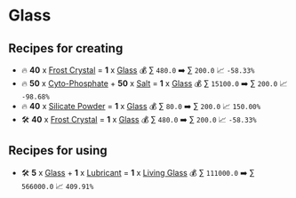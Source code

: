 # Glass

## Recipes for creating

* 🔥 **40** x [Frost Crystal](<Frost Crystal.md>) = **1** x [Glass](<Glass.md>) 💰 ∑ `480.0` ➡️ ∑ `200.0` 📈 `-58.33%`
* 🔥 **50** x [Cyto-Phosphate](<Cyto-Phosphate.md>) + **50** x [Salt](<Salt.md>) = **1** x [Glass](<Glass.md>) 💰 ∑ `15100.0` ➡️ ∑ `200.0` 📈 `-98.68%`
* 🔥 **40** x [Silicate Powder](<Silicate Powder.md>) = **1** x [Glass](<Glass.md>) 💰 ∑ `80.0` ➡️ ∑ `200.0` 📈 `150.00%`
* 🛠️ **40** x [Frost Crystal](<Frost Crystal.md>) = **1** x [Glass](<Glass.md>) 💰 ∑ `480.0` ➡️ ∑ `200.0` 📈 `-58.33%`


## Recipes for using

* 🛠️ **5** x [Glass](<Glass.md>) + **1** x [Lubricant](<Lubricant.md>) = **1** x [Living Glass](<Living Glass.md>) 💰 ∑ `111000.0` ➡️ ∑ `566000.0` 📈 `409.91%`
